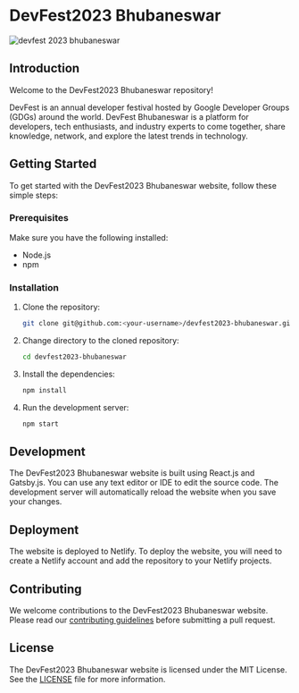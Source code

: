 # DevFest2023 Bhubaneswar


![devfest 2023 bhubaneswar](https://github.com/swoyam2609/devfest-2023/assets/96427746/8693a6f2-aa2e-42ef-8c78-635d335ff6fd)

## Introduction

Welcome to the DevFest2023 Bhubaneswar repository!

DevFest is an annual developer festival hosted by Google Developer Groups (GDGs) around the world. DevFest Bhubaneswar is a platform for developers, tech enthusiasts, and industry experts to come together, share knowledge, network, and explore the latest trends in technology.

## Getting Started

To get started with the DevFest2023 Bhubaneswar website, follow these simple steps:

### Prerequisites

Make sure you have the following installed:

- Node.js
- npm

### Installation

1. Clone the repository:

    ```bash
    git clone git@github.com:<your-username>/devfest2023-bhubaneswar.git
    ```

2. Change directory to the cloned repository:

    ```bash
    cd devfest2023-bhubaneswar
    ```

3. Install the dependencies:

    ```bash
    npm install
    ```

4. Run the development server:

    ```bash
    npm start
    ```

## Development

The DevFest2023 Bhubaneswar website is built using React.js and Gatsby.js. You can use any text editor or IDE to edit the source code. The development server will automatically reload the website when you save your changes.

## Deployment

The website is deployed to Netlify. To deploy the website, you will need to create a Netlify account and add the repository to your Netlify projects.

## Contributing

We welcome contributions to the DevFest2023 Bhubaneswar website. Please read our [contributing guidelines](CONTRIBUTING.md) before submitting a pull request.

## License

The DevFest2023 Bhubaneswar website is licensed under the MIT License. See the [LICENSE](LICENSE) file for more information.
